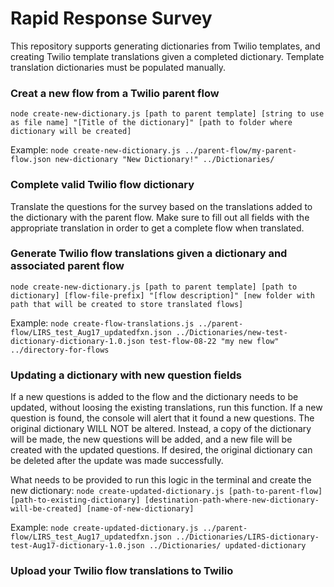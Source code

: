 # Rapid Response Survey

This repository supports generating dictionaries from Twilio templates, and creating Twilio template translations given a completed dictionary. Template translation dictionaries must be populated manually.

### Creat a new flow from a Twilio parent flow
`node create-new-dictionary.js [path to parent template] [string to use as file name] "[Title of the dictionary]" [path to folder where dictionary will be created]`

Example: `node create-new-dictionary.js ../parent-flow/my-parent-flow.json new-dictionary "New Dictionary!" ../Dictionaries/`

### Complete valid Twilio flow dictionary

Translate the questions for the survey based on the translations added to the dictionary with the parent flow. Make sure to fill out all fields with the appropriate translation in order to get a complete flow when translated.

### Generate Twilio flow translations given a dictionary and associated parent flow

`node create-new-dictionary.js [path to parent template] [path to dictionary] [flow-file-prefix] "[flow description]" [new folder with path that will be created to store translated flows]`

Example: `node create-flow-translations.js ../parent-flow/LIRS_test_Aug17_updatedfxn.json ../Dictionaries/new-test-dictionary-dictionary-1.0.json test-flow-08-22 "my new flow" ../directory-for-flows`

### Updating a dictionary with new question fields
If a new questions is added to the flow and the dictionary needs to be updated, without loosing the existing translations, run this function. If a new question is found, the console will alert that it found a new questions. The original dictionary WILL NOT be altered. Instead, a copy of the dictionary will be made, the new questions will be added, and a new file will be created with the updated questions. If desired, the original dictionary can be deleted after the update was made successfully.

What needs to be provided to run this logic in the terminal and create the new dictionary:
`node create-updated-dictionary.js [path-to-parent-flow] [path-to-existing-dictionary] [destination-path-where-new-dictionary-will-be-created] [name-of-new-dictionary]`

Example: `node create-updated-dictionary.js ../parent-flow/LIRS_test_Aug17_updatedfxn.json ../Dictionaries/LIRS-dictionary-test-Aug17-dictionary-1.0.json ../Dictionaries/ updated-dictionary`

### Upload your Twilio flow translations to Twilio